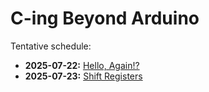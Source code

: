 # C-ing Beyond Arduino

Tentative schedule:

- **2025-07-22:** [Hello, Again!?](hello-again.md)
- **2025-07-23:** [Shift Registers](shift-registers.md)
